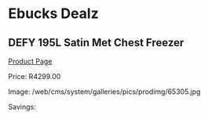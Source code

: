 
# Ebucks Dealz
## DEFY 195L Satin Met Chest Freezer
[Product Page](https://www.ebucks.com/web/shop/productSelected.do?prodId=973480244&catId=704986856)

Price: R4299.00

Image: /web/cms/system/galleries/pics/prodimg/65305.jpg

Savings: 


	